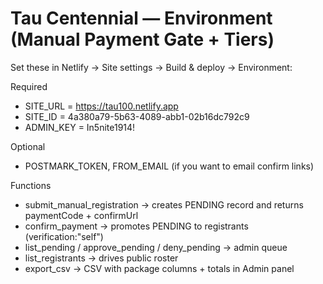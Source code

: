 # Tau Centennial — Environment (Manual Payment Gate + Tiers)

Set these in Netlify → Site settings → Build & deploy → Environment:

Required
- SITE_URL = https://tau100.netlify.app
- SITE_ID = 4a380a79-5b63-4089-abb1-02b16dc792c9
- ADMIN_KEY = In5nite1914!

Optional
- POSTMARK_TOKEN, FROM_EMAIL (if you want to email confirm links)

Functions
- submit_manual_registration → creates PENDING record and returns paymentCode + confirmUrl
- confirm_payment → promotes PENDING to registrants (verification:"self")
- list_pending / approve_pending / deny_pending → admin queue
- list_registrants → drives public roster
- export_csv → CSV with package columns + totals in Admin panel
